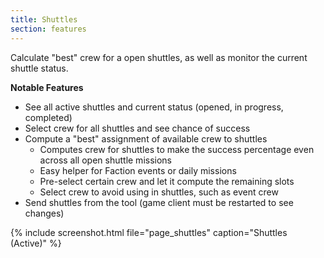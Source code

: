 ```yaml
---
title: Shuttles
section: features
---
```


Calculate "best" crew for a open shuttles, as well as monitor the current shuttle status.

**Notable Features**
* See all active shuttles and current status (opened, in progress, completed)
* Select crew for all shuttles and see chance of success
* Compute a "best" assignment of available crew to shuttles
  * Computes crew for shuttles to make the success percentage even across all open shuttle missions
  * Easy helper for Faction events or daily missions
  * Pre-select certain crew and let it compute the remaining slots
  * Select crew to avoid using in shuttles, such as event crew
* Send shuttles from the tool (game client must be restarted to see changes)

{% include screenshot.html file="page_shuttles" caption="Shuttles (Active)" %}
